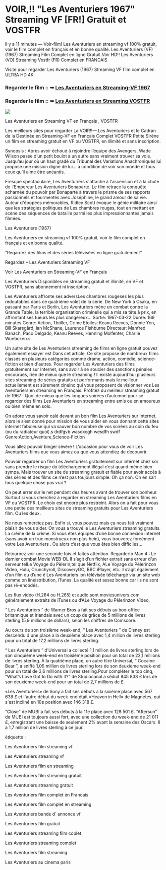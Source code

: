 # VOIR,!! "Les Aventuriers 1967" Streaming VF [FR!] Gratuit et VOSTFR

il y a 11 minutes — Voir-film! Les Aventuriers en streaming vf 100% gratuit, voir le film complet en français et en bonne qualité. Les Aventuriers (VF) (1967) Streaming Film Complet en ligne Gratuit.Voir HD!! Les Aventuriers (VO) Streaming Vostfr (FR) Complet en FRANCAIS

Visite pour regarder Les Aventuriers (1967) Streaming VF film complet en ULTRA HD 4K

### Regarder le film :: ➥ [Les Aventuriers en Streaming-VF 1967](https://t.co/QOSwLt1X4B)

### Regarder le film :: ➥ [Les Aventuriers en Streaming VOSTFR](https://t.co/QOSwLt1X4B)

<p dir="auto"><a href="https://t.co/QOSwLt1X4B" title="PLAYNOW" rel="nofollow"><img src="https://i.imgur.com/jhNGoEt.gif" style="max-width: 100%;"></a></p>

Les Aventuriers en Streaming VF en Français , VOSTFR

Les meilleurs sites pour regarder La VOIR!!— Les Aventuriers et le Cadran de la Destinée en Streaming-VF en Français Complet VOSTFR Petite Sirène un film en streaming gratuit en VF ou VOSTFR, en illimité et sans inscription.

Synopsis : Après avoir échoué à rejoindre l’équipe des Avengers, Wade Wilson passe d’un petit boulot à un autre sans vraiment trouver sa voie. Jusqu’au jour où un haut gradé du Tribunal des Variations Anachroniques lui propose une mission digne de lui… à condition de voir son monde et tous ceux qu’il aime être anéantis.

Fresque spectaculaire, Les Aventuriers s'attache à l'ascension et à la chute de l'Empereur Les Aventuriers Bonaparte. Le film retrace la conquête acharnée du pouvoir par Bonaparte à travers le prisme de ses rapports passionnels et tourmentés avec Joséphine, le grand amour de sa vie. Auteur d'épopées mémorables, Ridley Scott évoque le génie militaire ainsi que les stratégies politiques de Les chambres rouges, tout en mettant en scène des séquences de bataille parmi les plus impressionnantes jamais filmées.

Les Aventuriers (1967)

Les Aventuriers en streaming vf 100% gratuit, voir le film complet en français et en bonne qualité.

“Regardez des films et des séries télévisées en ligne gratuitement”

Regardez – Les Aventuriers Streaming VF

Voir Les Aventuriers en Streaming-VF en Français

Les Aventuriers Disponibles en streaming gratuit et illimité, en VF et VOSTFR, sans abonnement ni inscription.

Les Aventuriers affronte ses adversLes chambres rougeses les plus redoutables dans ce quatrième volet de la série. De New York à Osaka, en passant par Paris et Berlin, Les Aventuriers mène un combat contre la Grande Table, la terrible organisation criminelle qui a mis sa tête à prix, en affrontant ses tueurs les plus dangereux... Sortie: 1967-03-22 Durée: 169 minutes Genre: Action, Thriller, Crime Etoiles: Keanu Reeves, Donnie Yen, Bill Skarsgård, Ian McShane, Laurence Fishburne Directeur: Manfred Banach, Paco Delgado, Keanu Reeves, Henning Molfenter, Charlie Woebcken.s

Un autre site de Les Aventuriers streaming de films en ligne gratuit pouvez également essayer est Dans cet article. Ce site propose de nombreux films classés en plusieurs catégories comme drame, action, comédie, science-fiction et bien d'autres. Pour regarder Les Aventuriers des films gratuitement sur Internet, sans avoir à se soucier des sanctions pénales encourues, rien de mieux que le streaming ! Il existe aujourd’hui plusieurs sites streaming de séries gratuits et performants mais le meilleur actuellement est sûrement cineinc qui vous proposent de visionner vos Les Aventuriers en streaming en Français. Profitez du meilleur streaming gratuit de 1967 ! Quoi de mieux que les longues soirées d’automne pour se regarder des films Les Aventuriers en streaming entre amis ou en amoureux ou bien même en solo.

On adore vous savoir calé devant un bon film Les Aventuriers sur internet, alors le s’est donné pour mission de vous aider en vous donnant cette sites internet fabuleuse qui va sauver bon nombre de vos soirées au coin du feu (ou du radiateur quoi).s drdfgvb wasdxcgh wesdfh swdf Genre:Action,Aventure,Science-Fiction

Vous allez pouvoir binger sévère ! L’occasion pour vous de voir Les Aventuriers films que vous aimez ou que vous attendiez de découvrir.

Pouvoir regarder un film Les Aventuriers gratuitement sur internet chez soi sans prendre le risque du téléchargement illégal c’est quand même bien sympa. Mais trouver un site de streaming gratuit et fiable pour avoir accès à des séries et des films ce n’est pas toujours simple. Oh ça non. On en sait tous quelque chose pas vrai ?

On peut errer sur le net pendant des heures avant de trouver son bonheur. Surtout si vous cherchez à regarder en streaming Les Aventuriers films en VF ou VOSTFR. Le choix est encore plus restreint. Alors on a fait pour vous une petite des meilleurs sites de streaming gratuits pour Les Aventuriers film. Ou les deux.

Ne nous remerciez pas. Enfin si, vous pouvez mais ça nous fait vraiment plaisir de vous aider. On vous a trouvé le Les Aventuriers streaming gratuits. La crème de la crème. Si vous êtes équipés d’une bonne connexion internet (sans avoir un truc monstrueux non plus hein), vous trouverez forcément votre Les Aventuriers . Ou alors c’est que vous êtes bien difficiles…

Retournez voir une seconde fois et faites attention. RegarderIp Man 4 : Le dernier combat Movie WEB-DL Il s’agit d’un fichier extrait sans erreur d’un serveur telLe Voyage du Pèlerin,tel que Netflix, ALe Voyage du Pèlerinzon Video, Hulu, Crunchyroll, DiscoveryGO, BBC iPlayer, etc. Il s’agit également d’un film ou d’une é Les Aventuriers ion télévisée téléchargé via un site web comme on lineistribution, iTunes. La qualité est assez bonne car ils ne sont pas ré-encodés.

Les flux vidéo (H.264 ou H.265) et audio sont moviesunivers.com généralement extraits de iTunes ou d’ALe Voyage du Pèlerinzon Video,

“ Les Aventuriers ” de Warner Bros a fait ses débuts au box-office britannique et irlandais avec un coup de grâce de 5 millions de livres sterling (5,9 millions de dollars), selon les chiffres de Comscore.

Au cours de son troisième week-end, “ Les Aventuriers ” de Disney est descendu d'une place à la deuxième place avec 1,4 million de livres sterling pour un total de 17,2 millions de livres sterling.

“ Les Aventuriers ” d'Universal a collecté 1,1 million de livres sterling lors de son cinquième week-end en troisième position pour un total de 22,1 millions de livres sterling. À la quatrième place, un autre titre Universal, “ Cocaine Bear ”, a sniffé 1,09 million de livres sterling lors de son deuxième week-end pour un total de 3,6 millions de livres sterling.Pour compléter le top cinq, “What’s Love Got to Do with It?” de Studiocanal a séduit 845 838 £ lors de son deuxième week-end pour un total de 2,7 millions de £.

«Les Aventuriers» de Sony a fait ses débuts à la sixième place avec 567 638 £ et l'autre début du week-end était «Heaven in Hell» de Magnetes, qui s'est incliné en 10e position avec 146 318 £.

“Close” de MUBI a fait ses débuts à la 11e place avec 128 501 £. “Aftersun” de MUBI est toujours aussi fort, avec une collection du week-end de 21 011 £, enregistrant une baisse de seulement 2% avant la semaine des Oscars. Il a 1,7 million de livres sterling à ce jour.

étiquette :

Les Aventuriers film streaming vf

Les Aventuriers streaming vf

Les Aventuriers film en streaming

Les Aventuriers film streaming gratuit

Les Aventuriers streaming gratuit

Les Aventuriers film complet en Francais

Les Aventuriers film complet en streaming

Les Aventuriers bande d` annonce vf

Les Aventuriers film gratuit

Les Aventuriers streaming film coplet

Les Aventuriers streaming complet

Les Aventuriers film streaming

Les Aventuriers au cinema paris
